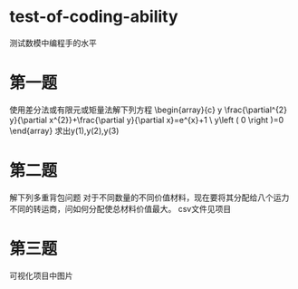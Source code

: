 # test-of-coding-ability
测试数模中编程手的水平
# 第一题
使用差分法或有限元或矩量法解下列方程
\begin{array}{c}
y \frac{\partial^{2} y}{\partial x^{2}}+\frac{\partial y}{\partial x}=e^{x}+1
\\
y\left ( 0 \right )=0 
\end{array}
求出y(1),y(2),y(3)
# 第二题
解下列多重背包问题
对于不同数量的不同价值材料，现在要将其分配给八个运力不同的转运商，问如何分配使总材料价值最大。
csv文件见项目
# 第三题
可视化项目中图片
